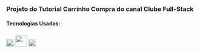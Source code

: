 <h3>Projeto do Tutorial Carrinho Compra do canal Clube Full-Stack</h3>

<h4>Tecnologias Usadas:</h4>
<div style="display:inline-block">
    <img style="width:20px" src="https://cdn.jsdelivr.net/gh/devicons/devicon/icons/javascript/javascript-original.svg" />
    <img style="width:30px;margin-top:5px;" src="https://cdn.jsdelivr.net/gh/devicons/devicon/icons/php/php-original.svg" />
    <img style="width:20px" src="https://cdn.jsdelivr.net/gh/devicons/devicon/icons/html5/html5-plain-wordmark.svg" />
          
          
</div>
          